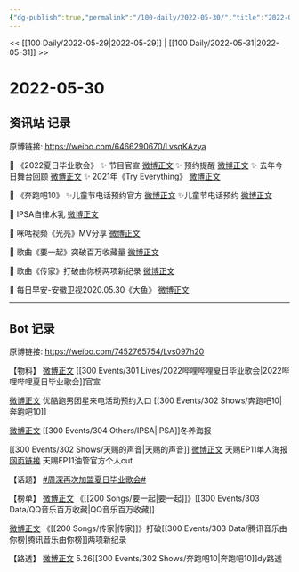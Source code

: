 ```yaml
---
{"dg-publish":true,"permalink":"/100-daily/2022-05-30/","title":"2022-05-30"}
---
```



<< [[100 Daily/2022-05-29\|2022-05-29]] | [[100 Daily/2022-05-31\|2022-05-31]] >>

# 2022-05-30
## 资讯站 记录

原博链接: https://weibo.com/6466290670/LvsqKAzya

🌟 《2022夏日毕业歌会》
✨ 节目官宣 [微博正文](https://m.weibo.cn/6466290670/4774768710780414)
✨ 预约提醒 [微博正文](https://m.weibo.cn/6466290670/4774776440883802)
✨ 去年今日舞台回顾 [微博正文](https://m.weibo.cn/6466290670/4774781758475339)
✨ 2021年《Try Everything》 [微博正文](https://m.weibo.cn/6466290670/4774795361387483)

🌟 《奔跑吧10》
✨儿童节电话预约官方 [微博正文](https://m.weibo.cn/6466290670/4774987895931406)
✨儿童节电话预约 [微博正文](https://m.weibo.cn/6466290670/4774811424786472)

🌟 IPSA自律水乳 [微博正文](https://m.weibo.cn/6466290670/4774864173400198)

🌟 咪咕视频《光亮》MV分享 [微博正文](https://m.weibo.cn/6466290670/4774865095360785)

🌟 歌曲《要一起》突破百万收藏量 [微博正文](https://m.weibo.cn/6466290670/4774905532650098)

🌟 歌曲《传家》打破由你榜两项新纪录
[微博正文](https://m.weibo.cn/6466290670/4774881764312146)

🌟 每日早安-安徽卫视2020.05.30《大鱼》
[微博正文](https://m.weibo.cn/6466290670/4774743771449514)

---
## Bot 记录

原博链接: https://weibo.com/7452765754/Lvs097h20

【物料】
[微博正文](https://m.weibo.cn/6744306402/4774767644904038) [[300 Events/301 Lives/2022哔哩哔哩夏日毕业歌会\|2022哔哩哔哩夏日毕业歌会]]官宣

[微博正文](https://m.weibo.cn/1642904381/4774909806642992) 优酷跑男团星来电活动预约入口 [[300 Events/302 Shows/奔跑吧10\|奔跑吧10]]

[微博正文](https://m.weibo.cn/1851789841/4774846208409916) [[300 Events/304 Others/IPSA\|IPSA]]冬养海报

[[300 Events/302 Shows/天赐的声音\|天赐的声音]]
[微博正文](https://m.weibo.cn/1315706994/4774764381734291) 天赐EP11单人海报
[网页链接](https://weibo.cn/sinaurl?u=https%3A%2F%2Fm.youtube.com%2Fwatch%3Fv%3DbVpvsmfH7FE) 天赐EP11油管官方个人cut

【话题】
[#周深再次加盟夏日毕业歌会#](https://s.weibo.com/weibo?q=%23%E5%91%A8%E6%B7%B1%E5%86%8D%E6%AC%A1%E5%8A%A0%E7%9B%9F%E5%A4%8F%E6%97%A5%E6%AF%95%E4%B8%9A%E6%AD%8C%E4%BC%9A%23)

【榜单】
[微博正文](https://m.weibo.cn/2169129705/4774892769904034) 《[[200 Songs/要一起\|要一起]]》[[300 Events/303 Data/QQ音乐百万收藏\|QQ音乐百万收藏]]

[微博正文](https://m.weibo.cn/6733257358/4774840940890497) 《[[200 Songs/传家\|传家]]》打破[[300 Events/303 Data/腾讯音乐由你榜\|腾讯音乐由你榜]]两项新纪录

【路透】
[微博正文](https://m.weibo.cn/5122158435/4774943047289874) 5.26[[300 Events/302 Shows/奔跑吧10\|奔跑吧10]]dy路透
